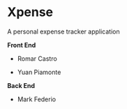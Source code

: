 # Xpense
A personal expense tracker application


**Front End**

+ Romar Castro 

+ Yuan Piamonte 


**Back End**
+ Mark Federio

